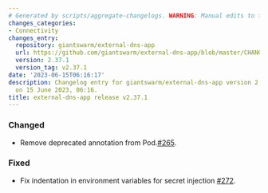 ```yaml
---
# Generated by scripts/aggregate-changelogs. WARNING: Manual edits to this files will be overwritten.
changes_categories:
- Connectivity
changes_entry:
  repository: giantswarm/external-dns-app
  url: https://github.com/giantswarm/external-dns-app/blob/master/CHANGELOG.md#2371---2023-06-15
  version: 2.37.1
  version_tag: v2.37.1
date: '2023-06-15T06:16:17'
description: Changelog entry for giantswarm/external-dns-app version 2.37.1, published
  on 15 June 2023, 06:16.
title: external-dns-app release v2.37.1
---
```


### Changed
- Remove deprecated annotation from Pod.[#265](https://github.com/giantswarm/external-dns-app/pull/265).
### Fixed
- Fix indentation in environment variables for secret injection [#272](https://github.com/giantswarm/external-dns-app/pull/272).
